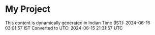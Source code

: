 # My Project

This content is dynamically generated in Indian Time (IST): 2024-06-16 03:01:57 IST
Converted to UTC: 2024-06-15 21:31:57 UTC
